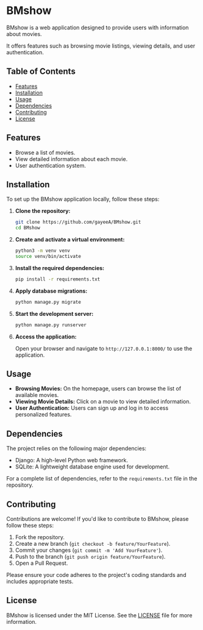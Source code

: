 # BMshow

BMshow is a web application designed to provide users with information about movies. 

It offers features such as browsing movie listings, viewing details, and user authentication.

## Table of Contents

- [Features](#features)
- [Installation](#installation)
- [Usage](#usage)
- [Dependencies](#dependencies)
- [Contributing](#contributing)
- [License](#license)

## Features

- Browse a list of movies.
- View detailed information about each movie.
- User authentication system.

## Installation

To set up the BMshow application locally, follow these steps:

1. **Clone the repository:**

   ```bash
   git clone https://github.com/gayeeA/BMshow.git
   cd BMshow
   ```

2. **Create and activate a virtual environment:**

   ```bash
   python3 -m venv venv
   source venv/bin/activate
   ```

3. **Install the required dependencies:**

   ```bash
   pip install -r requirements.txt
   ```

4. **Apply database migrations:**

   ```bash
   python manage.py migrate
   ```

5. **Start the development server:**

   ```bash
   python manage.py runserver
   ```

6. **Access the application:**

   Open your browser and navigate to `http://127.0.0.1:8000/` to use the application.

## Usage

- **Browsing Movies:** On the homepage, users can browse the list of available movies.
- **Viewing Movie Details:** Click on a movie to view detailed information.
- **User Authentication:** Users can sign up and log in to access personalized features.

## Dependencies

The project relies on the following major dependencies:

- Django: A high-level Python web framework.
- SQLite: A lightweight database engine used for development.

For a complete list of dependencies, refer to the `requirements.txt` file in the repository.

## Contributing

Contributions are welcome! If you'd like to contribute to BMshow, please follow these steps:

1. Fork the repository.
2. Create a new branch (`git checkout -b feature/YourFeature`).
3. Commit your changes (`git commit -m 'Add YourFeature'`).
4. Push to the branch (`git push origin feature/YourFeature`).
5. Open a Pull Request.

Please ensure your code adheres to the project's coding standards and includes appropriate tests.

## License

BMshow is licensed under the MIT License. See the [LICENSE](LICENSE) file for more information.

